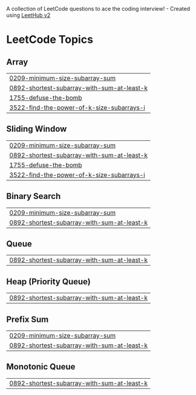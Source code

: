 A collection of LeetCode questions to ace the coding interview! - Created using [LeetHub v2](https://github.com/arunbhardwaj/LeetHub-2.0)
<!---LeetCode Topics Start-->
# LeetCode Topics
## Array
|  |
| ------- |
| [0209-minimum-size-subarray-sum](https://github.com/TarunCoder123/LeetCode/tree/master/0209-minimum-size-subarray-sum) |
| [0892-shortest-subarray-with-sum-at-least-k](https://github.com/TarunCoder123/LeetCode/tree/master/0892-shortest-subarray-with-sum-at-least-k) |
| [1755-defuse-the-bomb](https://github.com/TarunCoder123/LeetCode/tree/master/1755-defuse-the-bomb) |
| [3522-find-the-power-of-k-size-subarrays-i](https://github.com/TarunCoder123/LeetCode/tree/master/3522-find-the-power-of-k-size-subarrays-i) |
## Sliding Window
|  |
| ------- |
| [0209-minimum-size-subarray-sum](https://github.com/TarunCoder123/LeetCode/tree/master/0209-minimum-size-subarray-sum) |
| [0892-shortest-subarray-with-sum-at-least-k](https://github.com/TarunCoder123/LeetCode/tree/master/0892-shortest-subarray-with-sum-at-least-k) |
| [1755-defuse-the-bomb](https://github.com/TarunCoder123/LeetCode/tree/master/1755-defuse-the-bomb) |
| [3522-find-the-power-of-k-size-subarrays-i](https://github.com/TarunCoder123/LeetCode/tree/master/3522-find-the-power-of-k-size-subarrays-i) |
## Binary Search
|  |
| ------- |
| [0209-minimum-size-subarray-sum](https://github.com/TarunCoder123/LeetCode/tree/master/0209-minimum-size-subarray-sum) |
| [0892-shortest-subarray-with-sum-at-least-k](https://github.com/TarunCoder123/LeetCode/tree/master/0892-shortest-subarray-with-sum-at-least-k) |
## Queue
|  |
| ------- |
| [0892-shortest-subarray-with-sum-at-least-k](https://github.com/TarunCoder123/LeetCode/tree/master/0892-shortest-subarray-with-sum-at-least-k) |
## Heap (Priority Queue)
|  |
| ------- |
| [0892-shortest-subarray-with-sum-at-least-k](https://github.com/TarunCoder123/LeetCode/tree/master/0892-shortest-subarray-with-sum-at-least-k) |
## Prefix Sum
|  |
| ------- |
| [0209-minimum-size-subarray-sum](https://github.com/TarunCoder123/LeetCode/tree/master/0209-minimum-size-subarray-sum) |
| [0892-shortest-subarray-with-sum-at-least-k](https://github.com/TarunCoder123/LeetCode/tree/master/0892-shortest-subarray-with-sum-at-least-k) |
## Monotonic Queue
|  |
| ------- |
| [0892-shortest-subarray-with-sum-at-least-k](https://github.com/TarunCoder123/LeetCode/tree/master/0892-shortest-subarray-with-sum-at-least-k) |
<!---LeetCode Topics End-->